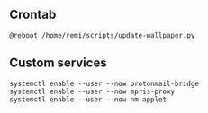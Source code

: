 Crontab
-------

```crontab
@reboot /home/remi/scripts/update-wallpaper.py
```


Custom services
---------------

```
systemctl enable --user --now protonmail-bridge
systemctl enable --user --now mpris-proxy
systemctl enable --user --now nm-applet
```
